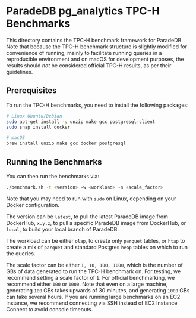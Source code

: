 # ParadeDB pg_analytics TPC-H Benchmarks

This directory contains the TPC-H benchmark framework for ParadeDB. Note that because the TPC-H benchmark structure is slightly modified for convenience of running, mainly to facilitate running queries in a reproducible environment and on macOS for development purposes, the results should _not_ be considered official TPC-H results, as per their guidelines.

## Prerequisites

To run the TPC-H benchmarks, you need to install the following packages:

```bash
# Linux Ubuntu/Debian
sudo apt-get install -y unzip make gcc postgresql-client
sudo snap install docker

# macOS
brew install unzip make gcc docker postgresql
```

## Running the Benchmarks

You can then run the benchmarks via:

```bash
./benchmark.sh -t <version> -w <workload> -s <scale_factor>
```

Note that you may need to run with `sudo` on Linux, depending on your Docker configuration.

The version can be `latest`, to pull the latest ParadeDB image from DockerHub, `x.y.z`, to pull a specific ParadeDB image from DockerHub, or `local`, to build your local branch of ParadeDB.

The workload can be either `olap`, to create only `parquet` tables, or `htap` to create a mix of `parquet` and standard Postgres `heap` tables on which to run the queries.

The scale factor can be either `1, 10, 100, 1000`, which is the number of GBs of data generated to run the TPC-H benchmark on. For testing, we recommend setting a scale factor of `1`. For official benchmarking, we recommend either `100` or `1000`. Note that even on a large machine, generating `100` GBs takes upwards of 30 minutes, and generating `1000` GBs can take several hours. If you are running large benchmarks on an EC2 instance, we recommend connecting via SSH instead of EC2 Instance Connect to avoid console timeouts.
